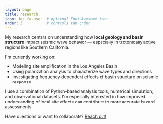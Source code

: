 ```yaml
---
layout: page
title: research
icon: fas fa-user  # optional Font Awesome icon
order: 3           # controls tab order
---
```


My research centers on understanding how **local geology and basin structure** impact seismic wave behavior — especially in tectonically active regions like Southern California.

I'm currently working on:

- Modeling site amplification in the Los Angeles Basin
- Using polarization analysis to characterize wave types and directions
- Investigating frequency-dependent effects of basin structure on seismic response

I use a combination of Python-based analysis tools, numerical simulation, and observational datasets. I'm especially interested in how improved understanding of local site effects can contribute to more accurate hazard assessments.

Have questions or want to collaborate? [Reach out!](/about/)

